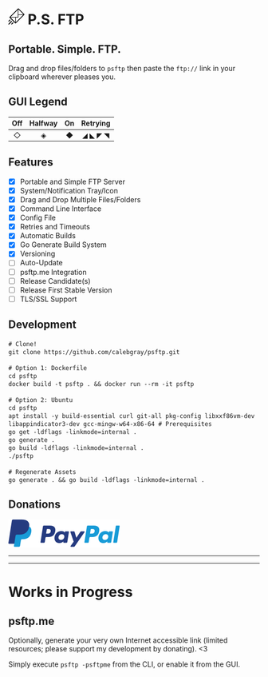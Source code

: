 # ![P.S. FTP Logo](https://github.com/calebgray/psftp/raw/master/assets/icon.png) P.S. FTP
## Portable. Simple. FTP.
Drag and drop files/folders to `psftp` then paste the `ftp://` link in your clipboard wherever pleases you.

## GUI Legend
| Off   | Halfway | On    | Retrying |
| :---: | :---:   | :---: | :---:    |
| ◇     | ◈      | ◆     | ◢ ◣ ◤ ◥ |

## Features
* [X] Portable and Simple FTP Server
* [X] System/Notification Tray/Icon
* [X] Drag and Drop Multiple Files/Folders
* [X] Command Line Interface
* [X] Config File
* [X] Retries and Timeouts
* [X] Automatic Builds
* [X] Go Generate Build System
* [X] Versioning
* [ ] Auto-Update
* [ ] psftp.me Integration
* [ ] Release Candidate(s)
* [ ] Release First Stable Version
* [ ] TLS/SSL Support

## Development
```
# Clone!
git clone https://github.com/calebgray/psftp.git

# Option 1: Dockerfile
cd psftp
docker build -t psftp . && docker run --rm -it psftp

# Option 2: Ubuntu
cd psftp
apt install -y build-essential curl git-all pkg-config libxxf86vm-dev libappindicator3-dev gcc-mingw-w64-x86-64 # Prerequisites
go get -ldflags -linkmode=internal .
go generate .
go build -ldflags -linkmode=internal .
./psftp

# Regenerate Assets
go generate . && go build -ldflags -linkmode=internal .
```

## Donations
[![By PayPal](https://github.com/calebgray/psftp/raw/master/assets/paypal.png)](https://www.paypal.com/cgi-bin/webscr?cmd=_s-xclick&hosted_button_id=AXXTUBFDC4DY2&source=url)

---
---

# Works in Progress

## psftp.me
Optionally, generate your very own Internet accessible link (limited resources; please support my development by donating). <3

Simply execute `psftp -psftpme` from the CLI, or enable it from the GUI.
